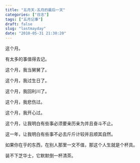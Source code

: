 ```yaml
---
title: "五月天-五月的最后一天"
categories: ["日志"]
tags: ["五月记事"]
draft: false
slug: "lastmayday"
date: "2010-05-31 21:30:20"
---
```


这个月。

有太多的事值得去记。

这个月，我当舅舅了。

这个月，我过生日了。

这个月，我回利川了。

这个月，我悲伤过。

这个月，我开心过。

这个月，让我明白有些事必须要亲历亲为并且奋斗不止。

这一年，让我明白有些事不必去斤斤计较并且顺其自然。

如果你在乎的东西，在别人那里一文不值，那这个人生就是个杯具。

装不下芝华士，它默默倒一杯清茶。
